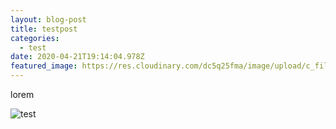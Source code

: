 ```yaml
---
layout: blog-post
title: testpost
categories:
  - test
date: 2020-04-21T19:14:04.978Z
featured_image: https://res.cloudinary.com/dc5q25fma/image/upload/c_fill,f_auto,g_faces,q_auto,w_1000/v1578282001/fitness-332278_1920_hd6dlf.jpg
---
```

lorem

![test](https://res.cloudinary.com/dc5q25fma/image/upload/c_fill,f_auto,g_faces,q_auto,w_1000/v1578091422/test-image-3_pg6m1f.jpg "test")